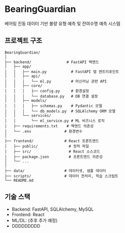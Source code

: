 # BearingGuardian

베어링 진동 데이터 기반 불량 유형 예측 및 잔여수명 예측 시스템

## 프로젝트 구조

```
BearingGuardian/
│
├── backend/                # FastAPI 백엔드
│   ├── app/
│   │   ├── main.py           # FastAPI 앱 엔트리포인트
│   │   ├── api/
│   │   │   └── ml.py         # 머신러닝 관련 API
│   │   ├── core/
│   │   │   ├── config.py     # 환경설정
│   │   │   └── database.py   # DB 연결 설정
│   │   ├── models/
│   │   │   ├── schemas.py    # Pydantic 모델
│   │   │   └── db_models.py  # SQLAlchemy ORM 모델
│   │   └── services/
│   │       └── ml_service.py # ML 비즈니스 로직
│   ├── requirements.txt    # 백엔드 의존성
│   └── .env               # 환경변수
│
├── frontend/              # React 프론트엔드
│   ├── public/              # 정적 파일
│   ├── src/                 # React 소스코드
│   ├── package.json         # 프론트엔드 의존성
│   └── ...
│
├── data/                  # 데이터셋, 샘플 데이터
├── scripts/               # 데이터 전처리, 학습 스크립트
└── README.md
```

## 기술 스택
- Backend: FastAPI, SQLAlchemy, MySQL
- Frontend: React
- ML/DL: (추후 추가 예정)
- DDDDDDDDD